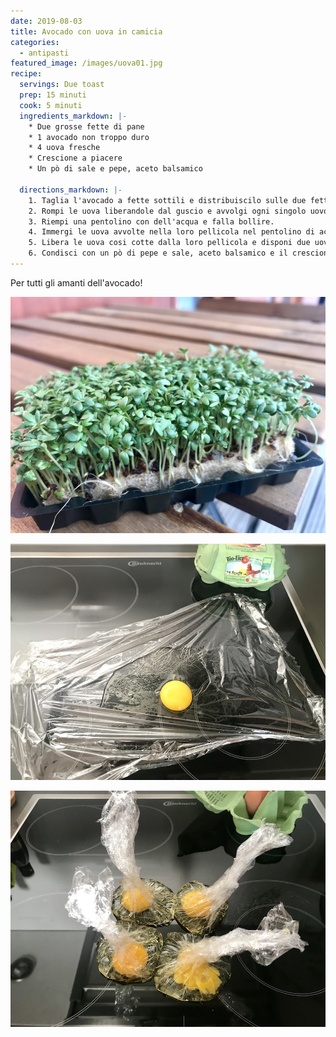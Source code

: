 ```yaml
---
date: 2019-08-03
title: Avocado con uova in camicia
categories:
  - antipasti
featured_image: /images/uova01.jpg
recipe:
  servings: Due toast
  prep: 15 minuti
  cook: 5 minuti
  ingredients_markdown: |-
    * Due grosse fette di pane
    * 1 avocado non troppo duro
    * 4 uova fresche
    * Crescione a piacere
    * Un pò di sale e pepe, aceto balsamico  
      
  directions_markdown: |-
    1. Taglia l'avocado a fette sottili e distribuiscilo sulle due fette di pane.
    2. Rompi le uova liberandole dal guscio e avvolgi ogni singolo uovo in della pellicola trasparente da cucina.
    3. Riempi una pentolino con dell'acqua e falla bollire.
    4. Immergi le uova avvolte nella loro pellicola nel pentolino di acqua e fai cuocere per cinque minuti.
    5. Libera le uova cosi cotte dalla loro pellicola e disponi due uova su ogni fetta di pane.
    6. Condisci con un pò di pepe e sale, aceto balsamico e il crescione a piacere.
---
```

Per tutti gli amanti dell'avocado!

![uova](/images/uova02.jpg)

![uova](/images/uova03.jpg)

![uova](/images/uova04.jpg)
